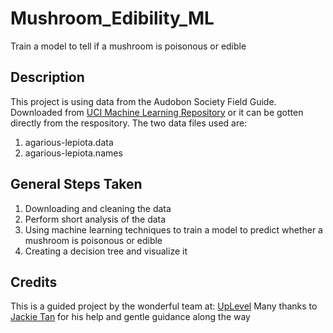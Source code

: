 # Mushroom_Edibility_ML
Train a model to tell if a mushroom is poisonous or edible
## Description
This project is using data from the Audobon Society Field Guide. 
Downloaded from [UCI Machine Learning Repository](https://archive.ics.uci.edu/ml/datasets/Mushroom) or it can be gotten directly from the respository. 
The two data files used are:
1. agarious-lepiota.data
2. agarious-lepiota.names
## General Steps Taken
1. Downloading and cleaning the data
2. Perform short analysis of the data
3. Using machine learning techniques to train a model to predict whether a mushroom is poisonous or edible
4. Creating a decision tree and visualize it
## Credits
This is a guided project by the wonderful team at: [UpLevel](https://dataprojects.uplevel.work/)
Many thanks to [Jackie Tan](jackie@uplevel.work) for his help and gentle guidance along the way

